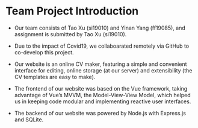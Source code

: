 # Team Project Introduction
* Our team consists of Tao Xu (si19010) and Yinan Yang (ff19085), and assignment is submitted by Tao Xu (si19010).

* Due to the impact of Covid19, we collaboarated remotely via GitHub to co-develop this project.
* Our website is an online CV maker, featuring a simple and convenient interface for editing, online storage (at our server) and extensibility (the CV templates are easy to make).
* The frontend of our website was based on the Vue framework, taking advantage of Vue’s MVVM, the Model-View-View Model, which helped us in keeping code modular and implementing reactive user interfaces.
* The backend of our website was powered by Node.js with Express.js and SQLite.